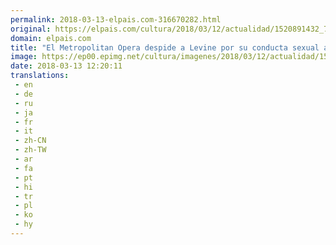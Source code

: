 ```yaml
---
permalink: 2018-03-13-elpais.com-316670282.html
original: https://elpais.com/cultura/2018/03/12/actualidad/1520891432_720385.html#?ref=rss&format=simple&link=link
domain: elpais.com
title: "El Metropolitan Opera despide a Levine por su conducta sexual abusiva"
image: https://ep00.epimg.net/cultura/imagenes/2018/03/12/actualidad/1520891432_720385_1520891552_rrss_normal.jpg
date: 2018-03-13 12:20:11
translations: 
 - en
 - de
 - ru
 - ja
 - fr
 - it
 - zh-CN
 - zh-TW
 - ar
 - fa
 - pt
 - hi
 - tr
 - pl
 - ko
 - hy
---
```



